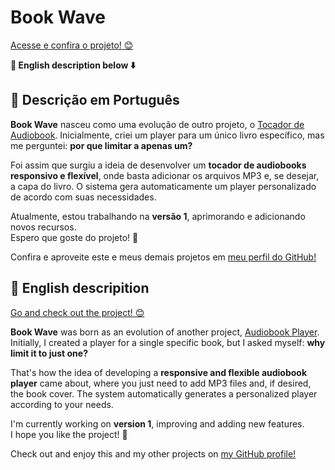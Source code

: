 # Book Wave  
[Acesse e confira o projeto! 😊](https://carlos04js.github.io/BookWave_V1/)  

**🚨 English description below ⬇️**  

## 📖 Descrição em Português  

**Book Wave** nasceu como uma evolução de outro projeto, o [Tocador de Audiobook](https://carlos04js.github.io/AudioBook/). Inicialmente, criei um player para um único livro específico, mas me perguntei: **por que limitar a apenas um?**  

Foi assim que surgiu a ideia de desenvolver um **tocador de audiobooks responsivo e flexível**, onde basta adicionar os arquivos MP3 e, se desejar, a capa do livro. O sistema gera automaticamente um player personalizado de acordo com suas necessidades.  

Atualmente, estou trabalhando na **versão 1**, aprimorando e adicionando novos recursos.  
Espero que goste do projeto! 🚀  

Confira e aproveite este e meus demais projetos em [meu perfil do GitHub!](https://github.com/carlos04js)



## 📖 English descripition

[Go and check out the project! 😊](https://carlos04js.github.io/BookWave_V1/)  
  

**Book Wave** was born as an evolution of another project, [Audiobook Player](https://carlos04js.github.io/AudioBook/). Initially, I created a player for a single specific book, but I asked myself: **why limit it to just one?**  

That's how the idea of ​​developing a **responsive and flexible audiobook player** came about, where you just need to add MP3 files and, if desired, the book cover. The system automatically generates a personalized player according to your needs.  

I'm currently working on **version 1**, improving and adding new features.  
I hope you like the project! 🚀

Check out and enjoy this and my other projects on [my GitHub profile!](https://github.com/carlos04js)
